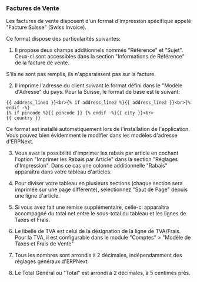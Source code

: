 ### Factures de Vente

Les factures de vente disposent d'un format d'impression spécifique appelé "Facture Suisse" (Swiss Invoice).

Ce format dispose des particularités suivantes:


1. Il propose deux champs additionnels nommés "Référence" et "Sujet".
Ceux-ci sont accessibles dans la section "Informations de Référence" de la facture de vente.

S'ils ne sont pas remplis, ils n'apparaissent pas sur la facture.


2. Il imprime l'adresse du client suivant le format défini dans le "Modèle d'Adresse" du pays.
Pour la Suisse, le format de base est le suivant:

```
{{ address_line1 }}<br>{% if address_line2 %}{{ address_line2 }}<br>{% endif -%}
{% if pincode %}{{ pincode }} {% endif -%}{{ city }}<br>
{{ country }}
```
Ce format est installé automatiquement lors de l'installation de l'application.
Vous pouvez bien évidemment le modifier dans les modèles d'adresse d'ERPNext.


3. Vous avez la possibilité d'imprimer les rabais par article en cochant l'option "Imprimer les Rabais par Article" dans la section "Réglages d'Impression".
Dans ce cas une colonne additionnelle "Rabais" apparaîtra dans votre tableau d'articles.


4. Pour diviser votre tableau en plusieurs sections (chaque section sera imprimée sur une page différente), sélectionnez "Saut de Page" depuis une ligne d'article.


5. Si vous avez fait une remise supplémentaire, celle-ci apparaîtra accompagné du total net entre le sous-total du tableau et les lignes de Taxes et Frais.


6. Le libellé de TVA est celui de la désignation de la ligne de TVA/Frais.
Pour la TVA, il est configurable dans le module "Comptes" > "Modèle de Taxes et Frais de Vente"


7. Tous les nombres sont arrondis à 2 décimales, indépendamment des réglages généraux d'ERPNext.


8. Le Total Général ou "Total" est arrondi à 2 décimales, à 5 centimes près.
